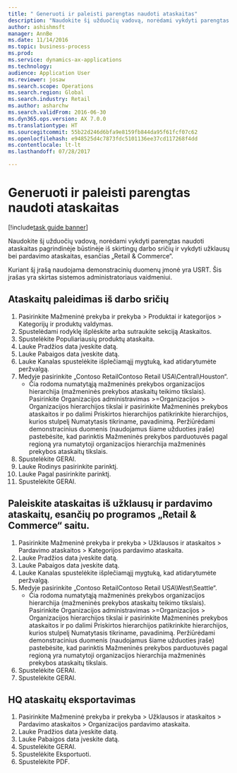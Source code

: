 ```yaml
--- 
title: " Generuoti ir paleisti parengtas naudoti ataskaitas"
description: "Naudokite šį užduočių vadovą, norėdami vykdyti parengtas naudoti ataskaitas pagrindinėje būstinėje iš skirtingų darbo sričių ir vykdyti užklausų bei pardavimo ataskaitas, esančias „Retail & Commerce“."
author: ashishmsft
manager: AnnBe
ms.date: 11/14/2016
ms.topic: business-process
ms.prod: 
ms.service: dynamics-ax-applications
ms.technology: 
audience: Application User
ms.reviewer: josaw
ms.search.scope: Operations
ms.search.region: Global
ms.search.industry: Retail
ms.author: asharchw
ms.search.validFrom: 2016-06-30
ms.dyn365.ops.version: AX 7.0.0
ms.translationtype: HT
ms.sourcegitcommit: 55b22d246d6bfa9e8159fb844da95f61fcf07c62
ms.openlocfilehash: e948525d4c7873fdc5101136ee37cd117268f4dd
ms.contentlocale: lt-lt
ms.lasthandoff: 07/28/2017

---
```

# <a name="generate-and-run-out-of-box-reports"></a> Generuoti ir paleisti parengtas naudoti ataskaitas

[!include[task guide banner](../includes/task-guide-banner.md)]

Naudokite šį užduočių vadovą, norėdami vykdyti parengtas naudoti ataskaitas pagrindinėje būstinėje iš skirtingų darbo sričių ir vykdyti užklausų bei pardavimo ataskaitas, esančias „Retail & Commerce“.



Kuriant šį įrašą naudojama demonstracinių duomenų įmonė yra USRT. Šis įrašas yra skirtas sistemos administratoriaus vaidmeniui.


## <a name="launch-reports-from-workspaces"></a>Ataskaitų paleidimas iš darbo sričių
1. Pasirinkite Mažmeninė prekyba ir prekyba > Produktai ir kategorijos > Kategorijų ir produktų valdymas.
2. Spustelėdami rodyklę išplėskite arba sutraukite sekciją Ataskaitos.
3. Spustelėkite Populiariausių produktų ataskaita.
4. Lauke Pradžios data įveskite datą.
5. Lauke Pabaigos data įveskite datą.
6. Lauke Kanalas spustelėkite išplečiamąjį mygtuką, kad atidarytumėte peržvalgą.
7. Medyje pasirinkite „Contoso RetailContoso Retail USA\Central\Houston“.
    * Čia rodoma numatytąją mažmeninės prekybos organizacijos hierarchija (mažmeninės prekybos ataskaitų teikimo tikslais).   Pasirinkite Organizacijos administravimas  >Organizacijos > Organizacijos hierarchijos tikslai ir pasirinkite Mažmeninės prekybos ataskaitos ir po dalimi Priskirtos hierarchijos patikrinkite hierarchijos, kurios stulpelį Numatytasis tikriname, pavadinimą.      Peržiūrėdami demonstracinius duomenis (naudojamus šiame užduoties įraše) pastebėsite, kad parinktis Mažmeninės prekybos parduotuvės pagal regioną yra numatytoji organizacijos hierarchija mažmeninės prekybos ataskaitų tikslais.     
8. Spustelėkite GERAI.
9. Lauke Rodinys pasirinkite parinktį.
10. Lauke Pagal pasirinkite parinktį.
11. Spustelėkite GERAI.

## <a name="launch-reports-from-the-inquiries-and-sales-reports-located-under-retail--commerce-app-link"></a>Paleiskite ataskaitas iš užklausų ir pardavimo ataskaitų, esančių po programos „Retail & Commerce“ saitu.
1. Pasirinkite Mažmeninė prekyba ir prekyba > Užklausos ir ataskaitos > Pardavimo ataskaitos > Kategorijos pardavimo ataskaita.
2. Lauke Pradžios data įveskite datą.
3. Lauke Pabaigos data įveskite datą.
4. Lauke Kanalas spustelėkite išplečiamąjį mygtuką, kad atidarytumėte peržvalgą.
5. Medyje pasirinkite „Contoso RetailContoso Retail USA\West\Seattle“.
    * Čia rodoma numatytąją mažmeninės prekybos organizacijos hierarchija (mažmeninės prekybos ataskaitų teikimo tikslais).   Pasirinkite Organizacijos administravimas  >Organizacijos > Organizacijos hierarchijos tikslai ir pasirinkite Mažmeninės prekybos ataskaitos ir po dalimi Priskirtos hierarchijos patikrinkite hierarchijos, kurios stulpelį Numatytasis tikriname, pavadinimą.      Peržiūrėdami demonstracinius duomenis (naudojamus šiame užduoties įraše) pastebėsite, kad parinktis Mažmeninės prekybos parduotuvės pagal regioną yra numatytoji organizacijos hierarchija mažmeninės prekybos ataskaitų tikslais.     
6. Spustelėkite GERAI.
7. Spustelėkite GERAI.

## <a name="export-an-hq-reports"></a>HQ ataskaitų eksportavimas
1. Pasirinkite Mažmeninė prekyba ir prekyba > Užklausos ir ataskaitos > Pardavimo ataskaitos > Organizacijos pardavimo ataskaita.
2. Lauke Pradžios data įveskite datą.
3. Lauke Pabaigos data įveskite datą.
4. Spustelėkite GERAI.
5. Spustelėkite Eksportuoti.
6. Spustelėkite PDF.


